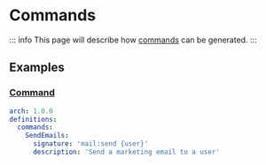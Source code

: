 # Commands

::: info
This page will describe how [commands](https://laravel.com/docs/10.x/artisan#writing-commands) can be generated.
:::

## Examples

### [Command](https://laravel.com/docs/10.x/artisan#writing-commands)

```yaml
arch: 1.0.0
definitions:
  commands:
    SendEmails:
      signature: 'mail:send {user}'
      description: 'Send a marketing email to a user'
```
